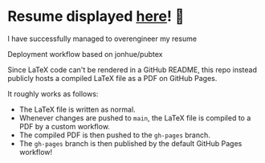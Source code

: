 # Resume displayed [here](https://underscorehasan.github.io/resume/resume.pdf)! 📜

I have successfully managed to overengineer my resume

Deployment workflow based on jonhue/pubtex

Since LaTeX code can't be rendered in a GitHub README, this repo instead publicly hosts a compiled LaTeX file as a PDF on GitHub Pages.

It roughly works as follows:

- The LaTeX file is written as normal.
- Whenever changes are pushed to `main`, the LaTeX file is compiled to a PDF by a custom workflow.
- The compiled PDF is then pushed to the `gh-pages` branch.
- The `gh-pages` branch is then published by the default GitHub Pages workflow!
